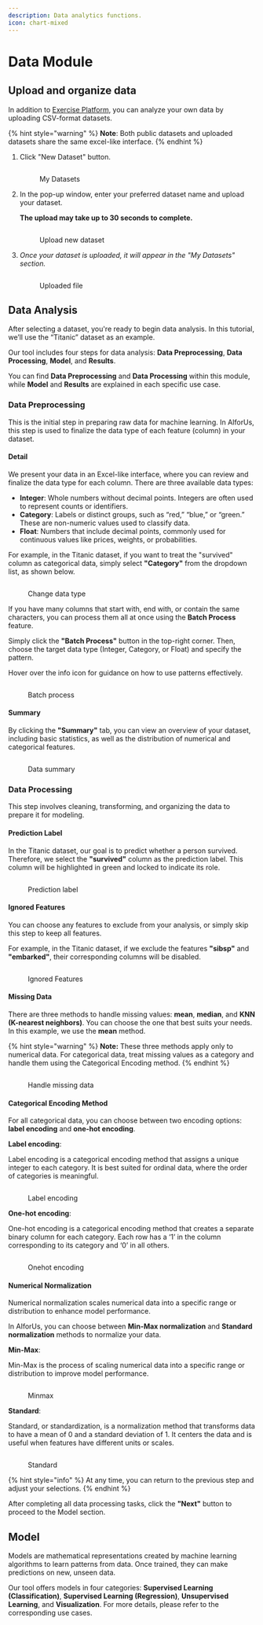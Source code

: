 ```yaml
---
description: Data analytics functions.
icon: chart-mixed
---
```


# Data Module

## Upload and organize data

In addition to [Exercise Platform](../../exercise-platform.md), you can analyze your own data by uploading CSV-format datasets.

{% hint style="warning" %}
**Note**: Both public datasets and uploaded datasets share the same excel-like interface.
{% endhint %}

1.  Click "New Dataset" button.

    <figure><img src="../../../.gitbook/assets/image (3) (1).png" alt=""><figcaption><p>My Datasets</p></figcaption></figure>
2.  In the pop-up window, enter your preferred dataset name and upload your dataset.

    **The upload may take up to 30 seconds to complete.**

    <div align="left"><figure><img src="../../../.gitbook/assets/1748026606610.png" alt=""><figcaption><p>Upload new dataset</p></figcaption></figure></div>
3.  _Once your dataset is uploaded, it will appear in the "My Datasets" section._

    <figure><img src="../../../.gitbook/assets/1748703753515.png" alt=""><figcaption><p>Uploaded file</p></figcaption></figure>

## Data Analysis

After selecting a dataset, you're ready to begin data analysis. In this tutorial, we’ll use the “Titanic” dataset as an example.

Our tool includes four steps for data analysis: **Data Preprocessing**, **Data Processing**, **Model**, and **Results**.&#x20;

You can find **Data Preprocessing** and **Data Processing** within this module, while **Model** and **Results** are explained in each specific use case.

### Data Preprocessing

This is the initial step in preparing raw data for machine learning. In AIforUs, this step is used to finalize the data type of each feature (column) in your dataset.

#### Detail

We present your data in an Excel-like interface, where you can review and finalize the data type for each column. There are three available data types:

* **Integer**: Whole numbers without decimal points. Integers are often used to represent counts or identifiers.
* **Category**: Labels or distinct groups, such as “red,” “blue,” or “green.” These are non-numeric values used to classify data.
* **Float**: Numbers that include decimal points, commonly used for continuous values like prices, weights, or probabilities.

For example, in the Titanic dataset, if you want to treat the "survived" column as categorical data, simply select **"Category"** from the dropdown list, as shown below.

<figure><img src="../../../.gitbook/assets/1748570560856.png" alt=""><figcaption><p>Change data type</p></figcaption></figure>

If you have many columns that start with, end with, or contain the same characters, you can process them all at once using the **Batch Process** feature.

Simply click the **"Batch Process"** button in the top-right corner. Then, choose the target data type (Integer, Category, or Float) and specify the pattern.

Hover over the info icon for guidance on how to use patterns effectively.

<figure><img src="../../../.gitbook/assets/1748554152761.png" alt=""><figcaption><p>Batch process</p></figcaption></figure>

#### Summary

By clicking the **"Summary"** tab, you can view an overview of your dataset, including basic statistics, as well as the distribution of numerical and categorical features.

<figure><img src="../../../.gitbook/assets/1748554492304.png" alt=""><figcaption><p>Data summary</p></figcaption></figure>

### Data Processing

This step involves cleaning, transforming, and organizing the data to prepare it for modeling.

#### Prediction Label

In the Titanic dataset, our goal is to predict whether a person survived. Therefore, we select the **"survived"** column as the prediction label. This column will be highlighted in green and locked to indicate its role.

<figure><img src="../../../.gitbook/assets/1748571180495.png" alt=""><figcaption><p>Prediction label</p></figcaption></figure>

#### Ignored Features

You can choose any features to exclude from your analysis, or simply skip this step to keep all features.

For example, in the Titanic dataset, if we exclude the features **"sibsp"** and **"embarked"**, their corresponding columns will be disabled.

<figure><img src="../../../.gitbook/assets/1748578195312.png" alt=""><figcaption><p>Ignored Features</p></figcaption></figure>

#### Missing Data

There are three methods to handle missing values: **mean**, **median**, and **KNN (K-nearest neighbors)**. You can choose the one that best suits your needs. In this example, we use the **mean** method.

{% hint style="warning" %}
**Note:** These three methods apply only to numerical data. For categorical data, treat missing values as a category and handle them using the Categorical Encoding method.
{% endhint %}

<figure><img src="../../../.gitbook/assets/1748579789842.png" alt=""><figcaption><p>Handle missing data</p></figcaption></figure>

#### Categorical Encoding Method&#x20;

For all categorical data, you can choose between two encoding options: **label encoding** and **one-hot encoding**.

**Label encoding**:

Label encoding is a categorical encoding method that assigns a unique integer to each category. It is best suited for ordinal data, where the order of categories is meaningful.

<figure><img src="../../../.gitbook/assets/1748580674472.png" alt=""><figcaption><p>Label  encoding</p></figcaption></figure>

**One-hot encoding**:

One-hot encoding is a categorical encoding method that creates a separate binary column for each category. Each row has a ‘1’ in the column corresponding to its category and ‘0’ in all others.

<figure><img src="../../../.gitbook/assets/1748582141608.png" alt=""><figcaption><p>Onehot encoding</p></figcaption></figure>

#### Numerical Normalization

Numerical normalization scales numerical data into a specific range or distribution to enhance model performance.

In AIforUs, you can choose between **Min-Max normalization** and **Standard normalization** methods to normalize your data.

**Min-Max**:

Min-Max is the process of scaling numerical data into a specific range or distribution to improve model performance.

<figure><img src="../../../.gitbook/assets/1748582536341.png" alt=""><figcaption><p>Minmax</p></figcaption></figure>

**Standard**:

Standard, or standardization, is a normalization method that transforms data to have a mean of 0 and a standard deviation of 1. It centers the data and is useful when features have different units or scales.

<figure><img src="../../../.gitbook/assets/1748582665951.png" alt=""><figcaption><p>Standard</p></figcaption></figure>

{% hint style="info" %}
At any time, you can return to the previous step and adjust your selections.
{% endhint %}

After completing all data processing tasks, click the **"Next"** button to proceed to the Model section.

## Model

Models are mathematical representations created by machine learning algorithms to learn patterns from data. Once trained, they can make predictions on new, unseen data.

Our tool offers models in four categories: **Supervised Learning (Classification)**, **Supervised Learning (Regression)**, **Unsupervised Learning**, and **Visualization**. For more details, please refer to the corresponding use cases.

